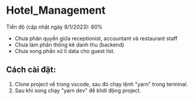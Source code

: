 # Hotel_Management
Tiến độ (cập nhật ngày 8/1/2023): 80%
- Chưa phân quyền giữa receptionist, accountant và restaurant staff
- Chưa làm phần thống kê danh thu (backend)
- Chưa xong phần xử lí data cho guest list.

## Cách cài đặt:
1. Clone project về trong vscode, sau đó chạy lệnh "yarn" trong terminal.
2. Sau khi xong chạy "yarn dev" để khởi động project.

